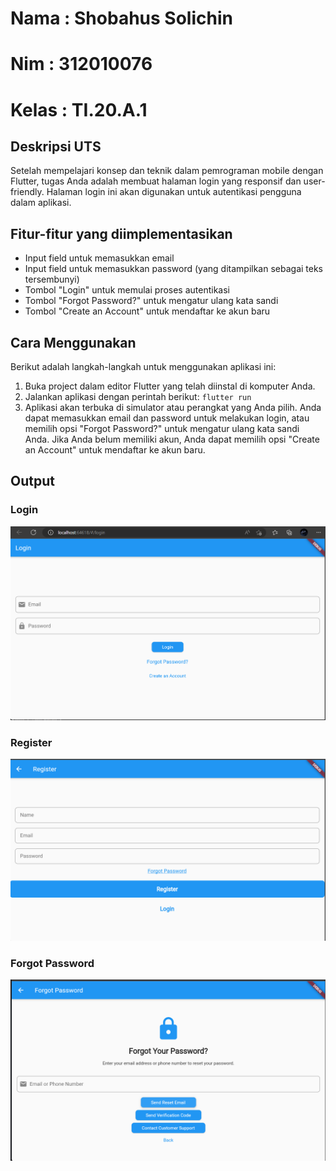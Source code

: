 # Nama : Shobahus Solichin 
# Nim : 312010076 
# Kelas : TI.20.A.1 

## Deskripsi UTS

Setelah mempelajari konsep dan teknik dalam pemrograman mobile dengan Flutter, tugas Anda adalah membuat halaman login yang responsif dan user-friendly. Halaman login ini akan digunakan untuk autentikasi pengguna dalam aplikasi.

## Fitur-fitur yang diimplementasikan

- Input field untuk memasukkan email
- Input field untuk memasukkan password (yang ditampilkan sebagai teks tersembunyi)
- Tombol "Login" untuk memulai proses autentikasi
- Tombol "Forgot Password?" untuk mengatur ulang kata sandi
- Tombol "Create an Account" untuk mendaftar ke akun baru

## Cara Menggunakan

Berikut adalah langkah-langkah untuk menggunakan aplikasi ini:

1. Buka project dalam editor Flutter yang telah diinstal di komputer Anda.
2. Jalankan aplikasi dengan perintah berikut:
   `flutter run`
3. Aplikasi akan terbuka di simulator atau perangkat yang Anda pilih. Anda dapat memasukkan email dan password untuk melakukan login, atau memilih opsi "Forgot Password?" untuk mengatur ulang kata sandi Anda. Jika Anda belum memiliki akun, Anda dapat memilih opsi "Create an Account" untuk mendaftar ke akun baru.

## Output

### Login

![foto](foto/foto1.png)

### Register

![foto](foto/foto2.png)

### Forgot Password

![foto](foto/foto3.png)
